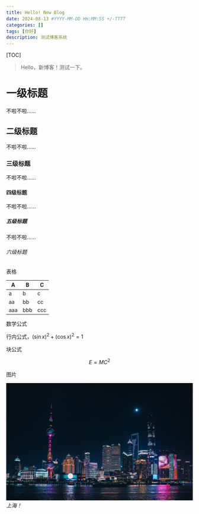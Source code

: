 ```yaml
---
title: Hello! New Blog
date: 2024-08-13 #YYYY-MM-DD HH:MM:SS +/-TTTT
categories: []
tags: [你好]
description: 测试博客系统
---
```


[TOC]

> Hello，新博客！测试一下。

# 一级标题

不啦不啦......

## 二级标题

不啦不啦......

### 三级标题

不啦不啦......

#### 四级标题

不啦不啦......

##### 五级标题

不啦不啦......

###### 六级标题

表格

| A   | B   | C   |
| --- | --- | --- |
| a   | b   | c   |
| aa  | bb  | cc  |
| aaa | bbb | ccc |

数学公式

行内公式，$(\sin x)^2 + (\cos x)^2=1$

块公式

$$
E = MC^2
$$

图片

![上海](/img/shanghai.jpg)
*上海！*
